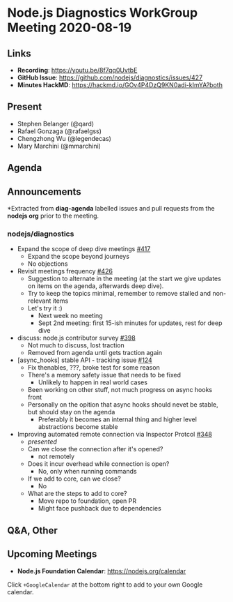 # Node.js  Diagnostics WorkGroup Meeting 2020-08-19

## Links

* **Recording**: https://youtu.be/8f7qq0UvtbE
* **GitHub Issue**: https://github.com/nodejs/diagnostics/issues/427
* **Minutes HackMD**: https://hackmd.io/GOv4P4DzQ9KN0adi-kImYA?both

## Present

* Stephen Belanger (@qard)
* Rafael Gonzaga (@rafaelgss)
* Chengzhong Wu (@legendecas)
* Mary Marchini (@mmarchini)

## Agenda

## Announcements
 
*Extracted from **diag-agenda** labelled issues and pull requests from the **nodejs org** prior to the meeting.

### nodejs/diagnostics

* Expand the scope of deep dive meetings [#417](https://github.com/nodejs/diagnostics/issues/417)
  * Expand the scope beyond journeys
  * No objections
* Revisit meetings frequency [#426](https://github.com/nodejs/diagnostics/issues/426)
  * Suggestion to alternate in the meeting (at the start we give updates on items on the agenda, afterwards deep dive).
  * Try to keep the topics minimal, remember to remove stalled and non-relevant items
  * Let's try it :)
    * Next week no meeting
    * Sept 2nd meeting: first 15-ish minutes for updates, rest for deep dive
* discuss: node.js contributor survey [#398](https://github.com/nodejs/diagnostics/issues/398)
  * Not much to discuss, lost traction
  * Removed from agenda until gets traction again
* \[async_hooks\] stable API - tracking issue [#124](https://github.com/nodejs/diagnostics/issues/124)
  * Fix thenables, ???, broke test for some reason
  * There's a memory safety issue that needs to be fixed
    * Unlikely to happen in real world cases
  * Been working on other stuff, not much progress on async hooks front
  * Personally on the opition that async hooks should nevet be stable, but should stay on the agenda
    * Preferably it becomes an internal thing and higher level abstractions become stable
* Improving automated remote connection via Inspector Protcol [#348](https://github.com/nodejs/diagnostics/issues/348)
  * *presented*
  * Can we close the connection after it's opened?
    * not remotely
  * Does it incur overhead while connection is open?
    * No, only when running commands
  * If we add to core, can we close?
    * No
  * What are the steps to add to core?
    * Move repo to foundation, open PR
    * Might face pushback due to dependencies


## Q&A, Other

## Upcoming Meetings

* **Node.js Foundation Calendar**: https://nodejs.org/calendar

Click `+GoogleCalendar` at the bottom right to add to your own Google calendar.


